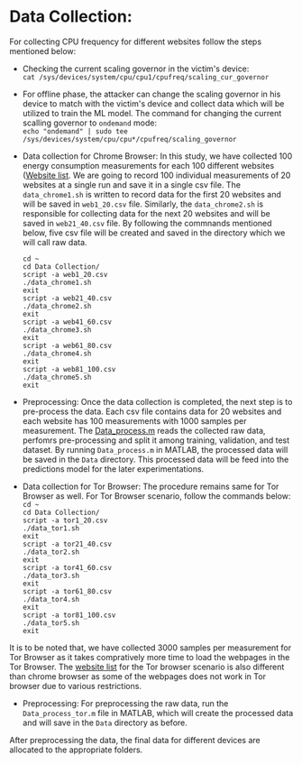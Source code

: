 # Data Collection:

For collecting CPU frequency for different websites follow the steps mentioned below:<br/>
- Checking the current scaling governor in the victim's device: <br/>
`cat /sys/devices/system/cpu/cpu1/cpufreq/scaling_cur_governor` <br/>
- For offline phase, the attacker can change the scaling governor in his device to match with the victim's device and collect data which will be utilized to train the ML model. The command for changing the current scalling governor to `ondemand` mode: <br/>
`echo "ondemand" | sudo tee /sys/devices/system/cpu/cpu*/cpufreq/scaling_governor`<br/>
- Data collection for Chrome Browser: In this study, we have collected 100 energy consumption measurements for each 100 different websites ([Website list]((https://github.com/Diptakuet/DF-SCA-Dynamic-Frequency-Side-Channel-Attacks-are-Practical/blob/main/Data%20Collection/website_list_google_chrome.txt)). We are going to record 100 individual measurements of 20 websites at a single run and save it in a single csv file. The `data_chrome1.sh` is written to record data for the first 20 websites and will be saved in `web1_20.csv` file. Similarly, the `data_chrome2.sh` is responsible for collecting data for the next 20 websites and will be saved in `web21_40.csv` file. By following the commnands mentioned below, five csv file will be created and saved in the directory which we will call raw data. 

  `cd ~`<br/>
  `cd Data Collection/`<br/>
  `script -a web1_20.csv`<br/>
  `./data_chrome1.sh`<br/> 
  `exit`<br/> 
  `script -a web21_40.csv`<br/>
  `./data_chrome2.sh`<br/> 
  `exit`<br/>
  `script -a web41_60.csv`<br/>
  `./data_chrome3.sh`<br/> 
  `exit`<br/>
  `script -a web61_80.csv`<br/>
  `./data_chrome4.sh`<br/> 
  `exit`<br/>
  `script -a web81_100.csv`<br/>
  `./data_chrome5.sh`<br/> 
  `exit`<br/>

- Preprocessing: Once the data collection is completed, the next step is to pre-process the data. Each csv file contains data for 20 websites and each website has 100 measurements with 1000 samples per measurement. The [Data_process.m](https://github.com/Diptakuet/DF-SCA-Dynamic-Frequency-Side-Channel-Attacks-are-Practical/blob/main/Data_Collection/Data_process.m) reads the collected raw data, perfomrs pre-processing and split it among training, validation, and test dataset.
By running `Data_process.m` in MATLAB, the processed data will be saved in the `Data` directory. This processed data will be feed into the predictions model for the later experimentations.

- Data collection for Tor Browser:
The procedure remains same for Tor Browser as well. For Tor Browser scenario, follow the commands below: <br/>
  `cd ~`<br/>
  `cd Data Collection/`<br/>
  `script -a tor1_20.csv`<br/>
  `./data_tor1.sh`<br/> 
  `exit`<br/> 
  `script -a tor21_40.csv`<br/>
  `./data_tor2.sh`<br/> 
  `exit`<br/>
  `script -a tor41_60.csv`<br/>
  `./data_tor3.sh`<br/> 
  `exit`<br/>
  `script -a tor61_80.csv`<br/>
  `./data_tor4.sh`<br/> 
  `exit`<br/>
  `script -a tor81_100.csv`<br/>
  `./data_tor5.sh`<br/> 
  `exit`<br/>

It is to be noted that, we have collected 3000 samples per measurement for Tor Browser as it takes compratively more time to load the webpages in the Tor Browser. The [website list](https://github.com/Diptakuet/DF-SCA-Dynamic-Frequency-Side-Channel-Attacks-are-Practical/blob/main/Data_Collection/website_list_tor.txt) for the Tor browser scenario is also different than chrome browser as some of the webpages does not work in Tor browser due to various restrictions. 

- Preprocessing: For preprocessing the raw data, run the  `Data_process_tor.m` file in MATLAB, which will create the processed data and will save in the `Data` directory as before.


After preprocessing the data, the final data for different devices are allocated to the appropriate folders.

